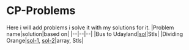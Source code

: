 # CP-Problems

Here i will add problems i solve it with my solutions for it.
|Problem name|solution|based on|
|--|--|--|
|Bus to Udayland|[sol](https://github.com/A-3bbas/CP-Problems/blob/master/A%20-%20Bus%20to%20Udayland.cpp)|Stls|
|Dividing Orange|[sol-1](https://github.com/A-3bbas/CP-Problems/blob/master/A%20-%20Dividing%20Orange%20sol2.cpp), [sol-2](https://github.com/A-3bbas/CP-Problems/blob/master/A%20-%20Dividing%20Orange.cpp)|array, Stls|